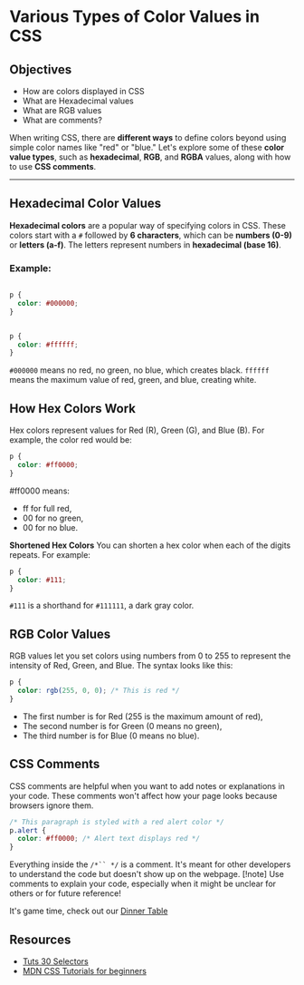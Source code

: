 # Various Types of Color Values in CSS

## Objectives
* How are colors displayed in CSS
* What are Hexadecimal values
* What are RGB  values
* What are comments?



When writing CSS, there are **different ways** to define colors beyond using simple color names like "red" or "blue." Let's explore some of these **color value types**, such as **hexadecimal**, **RGB**, and **RGBA** values, along with how to use **CSS comments**.

---

## Hexadecimal Color Values

**Hexadecimal colors** are a popular way of specifying colors in CSS. These colors start with a `#` followed by **6 characters**, which can be **numbers (0-9)** or **letters (a-f)**. The letters represent numbers in **hexadecimal (base 16)**.

### Example:

```css

p {
  color: #000000; 
}


p {
  color: #ffffff; 
}
```
`#000000` means no red, no green, no blue, which creates black.
`ffffff` means the maximum value of red, green, and blue, creating white.

## How Hex Colors Work

Hex colors represent values for Red (R), Green (G), and Blue (B). For example, the color red would be:
```css
p {
  color: #ff0000; 
}
```
#ff0000  means:
* ff for full red,
* 00 for no green,
* 00 for no blue.

**Shortened Hex Colors**
You can shorten a hex color when each of the digits repeats. For example:
```css
p {
  color: #111; 
}
```
`#111` is a shorthand for `#111111`, a dark gray color.

## RGB Color Values
RGB values let you set colors using numbers from 0 to 255 to represent the intensity of Red, Green, and Blue. The syntax looks like this:

```css
p {
  color: rgb(255, 0, 0); /* This is red */
}
```
* The first number is for Red (255 is the maximum amount of red),
* The second number is for Green (0 means no green),
* The third number is for Blue (0 means no blue).

## CSS Comments
CSS comments are helpful when you want to add notes or explanations in your code. These comments won't affect how your page looks because browsers ignore them.

```css
/* This paragraph is styled with a red alert color */
p.alert {
  color: #ff0000; /* Alert text displays red */
}
```
Everything inside the `/*`` */` is a comment. It's meant for other developers to understand the code but doesn't show up on the webpage.
[!note]
Use comments to explain your code, especially when it might be unclear for others or for future reference!

It's game time, check out our [Dinner Table](https://flukeout.github.io/)

## Resources
* [Tuts 30 Selectors](https://webdesign.tutsplus.com/the-30-css-selectors-you-must-memorize--net-16048t)
* [MDN CSS Tutorials for beginners](https://developer.mozilla.org/en-US/docs/Learn/CSS/First_steps)
